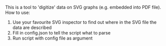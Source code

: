 This is a tool to 'digitize' data on SVG graphs (e.g. embedded into PDF file).
How to use:
1. Use your favourite SVG inspector to find out where in the SVG file the data are described
2. Fill in config.json to tell the script what to parse
3. Run script with config file as argument
